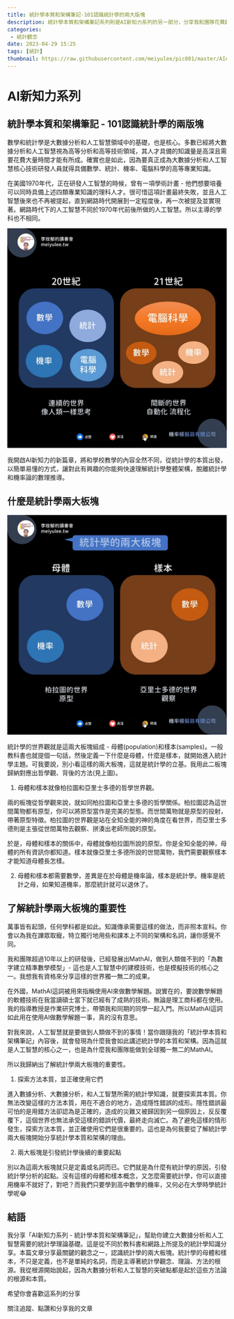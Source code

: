 ```yaml
---
title: 統計學本質和架構筆記-101認識統計學的兩大版塊
description: 統計學本質和架構筆記系列則是AI新知力系列的另一部分，分享我和團隊花費超過10年的研發後，不僅有全球獨一無二的MathAI，還有AI核心的模擬技術、深度學習的圖像辨識使用的連續二項式分配等。就讓我帶你走過我們依據的統計學理論本質和架構。
categories:
 - 統計觀念
date: 2023-04-29 15:25
tags: [統計]
thumbnail: https://raw.githubusercontent.com/meiyulee/pic001/master/AIecon/%E6%8A%95%E5%BD%B1%E7%89%873.JPG
---
```


# AI新知力系列

## 統計學本質和架構筆記 - 101認識統計學的兩版塊

數學和統計學是大數據分析和人工智慧領域中的基礎，也是核心。多數已經將大數據分析和人工智慧視為高等分析和高等技術領域，其人才具備的知識量是高深且需要花費大量時間才能有所成。確實也是如此，因為要真正成為大數據分析和人工智慧核心技術研發人員就得具備數學、統計、機率、電腦科學的高等專業知識。

在美國1970年代，正在研發人工智慧的時候，曾有一項學術計畫 - 他們想要培養可以同時具備上述四類專業知識的理科人才。很可惜這項計畫最終失敗，並且人工智慧後來也不再被提起，直到網路時代開展到一定程度後，再一次被提及並實現著。網路時代下的人工智慧不同於1970年代前後所做的人工智慧。所以主導的學科也不相同。

![](https://raw.githubusercontent.com/meiyulee/pic001/master/AIecon/%E6%8A%95%E5%BD%B1%E7%89%872.JPG)

我開啟AI新知力的新篇章，將和學校教學的內容全然不同，從統計學的本質出發，以簡單易懂的方式，讓對此有興趣的你能夠快速理解統計學整體架構，脫離統計學和機率論的數理推導。

## 什麼是統計學兩大板塊

![](https://raw.githubusercontent.com/meiyulee/pic001/master/AIecon/%E6%8A%95%E5%BD%B1%E7%89%873.JPG)

統計學的世界觀就是這兩大板塊組成 - 母體(population)和樣本(samples)。一般教科書也就提個一句話，然後定義一下什麼是母體，什麼是樣本，就開始進入統計學主題。可我要說，別小看這樣的兩大板塊，這就是統計學的立基。我用此二板塊歸納對應出哲學觀、背後的方法(見上圖)。

1. 母體和樣本就像柏拉圖和亞里士多德的哲學世界觀。

兩的板塊從哲學觀來說，就如同柏拉圖和亞里士多德的哲學關係。柏拉圖認為這世間萬物都有原型，你可以將原型當作是完美的型態。而世間萬物就是原型的投射，帶著原型特徵。柏拉圖的世界觀是站在全知全能的神的角度在看世界，而亞里士多德則是主張從世間萬物去觀察、拼湊出老師所說的原型。

於是，母體和樣本的關係中，母體就像柏拉圖所說的原型。你是全知全能的神，母體的所有資訊你都知道。樣本就像亞里士多德所說的世間萬物，我們需要觀察樣本才能知道母體長怎樣。

2. 母體和樣本都需要數學，差異是在於母體是機率論，樣本是統計學。機率是統計之母，如果知道機率，那麼統計就可以退休了。

## 了解統計學兩大板塊的重要性

萬事皆有起頭，任何學科都是如此。知識傳承需要這樣的做法，而非照本宣科。你會以為我在譁眾取寵，特立獨行地用些和課本上不同的架構和名詞，讓你感覺不同。

我和團隊超過10年以上的研發後，已經發展出MathAI，做到人類做不到的「為數字建立精準數學模型」- 這也是人工智慧中的建模技術，也是模擬技術的核心之一。我想我有資格來分享這樣的世界獨一無二的成果。

在外國，MathAI這詞被用來指稱使用AI來做數學解題。說實在的，要說數學解題的軟體技術在我當讀碩士當下就已經有了成熟的技術。無論是理工商科都在使用。我的指導教授是作業研究博士，帶領我和同期的同學一起入門。所以MathAI這詞如此用在使用AI做數學解題一事，真的沒有意思。

對我來說，人工智慧就是要做到人類做不到的事情！當你跟隨我的「統計學本質和架構筆記」內容後，就會發現為什麼我會如此講述統計學的本質和架構。因為這就是人工智慧的核心之一，也是為什麼我和團隊能做到全球獨一無二的MathAI。

所以我歸納出了解統計學兩大板塊的重要性。

1. 探索方法本質，並正確使用它們

進入數據分析、大數據分析，和人工智慧所需的統計學知識，就要探索其本質。你無法改變這樣的方法本質，用在不適合的地方，造成隱性錯誤的成形。隱性錯誤最可怕的是用錯方法卻認為是正確的，造成的災難又被歸因到另一個原因上，反反覆覆下，這個世界也無法承受這樣的錯誤代價，最終走向滅亡。為了避免這樣的情形發生，探索方法本質，並正確使用它們是很重要的。這也是為何我要從了解統計學兩大板塊開始分享統計學本質和架構的理由。

2. 兩大板塊是引發統計學後續的重要起點

別以為這兩大板塊就只是定義或名詞而已。它們就是為什麼有統計學的原因，引發統計學分析的起點。沒有這樣的母體和樣本概念，又怎麼需要統計學，你可以直接用機率不就好了，對吧？而我們只要學到高中數學的機率，又何必在大學時學統計學呢😂

## 結語

我分享「AI新知力系列 - 統計學本質和架構筆記」，幫助你建立大數據分析和人工智慧需要的統計學理論基礎。這是從不同於教科書和網路上所提及的統計學知識分享。本篇文章分享最關鍵的觀念之一，認識統計學的兩大板塊。統計學的母體和樣本，不只是定義，也不是單純的名詞，而是主導著統計學觀念、理論、方法的根源。我從根源開始說起，因為大數據分析和人工智慧的突破點都是起於這些方法論的根源和本質。


希望你會喜歡這系列的分享

關注追蹤、點讚和分享我的文章

